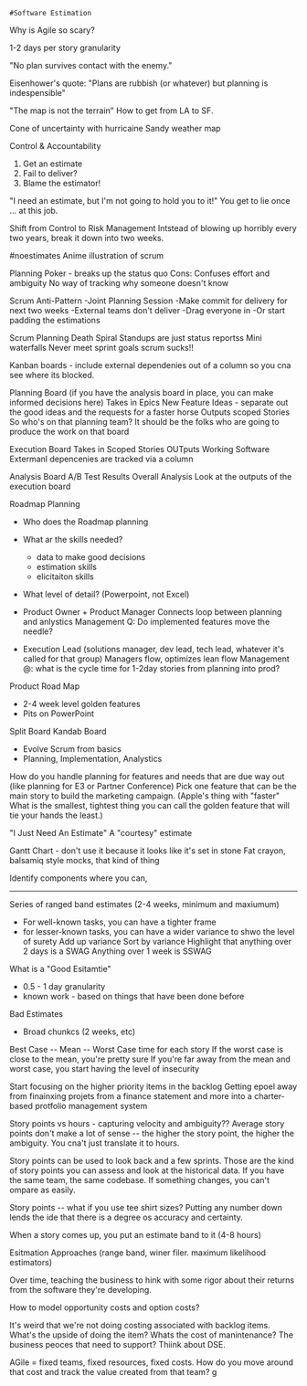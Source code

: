 	#Software Estimation

Why is Agile so scary?

1-2 days per story granularity

"No plan survives contact with the enemy."

Eisenhower's quote: "Plans are rubbish (or whatever) but planning is indespensible"

"The map is not the terrain"
How to get from LA to SF.

Cone of uncertainty with hurricaine Sandy weather map

Control & Accountability
1. Get an estimate
2. Fail to deliver?
3. Blame the estimator!

"I need an estimate, but I'm not going to hold you to it!"
You get to lie once ... at this job.

Shift from Control to Risk Management
Intstead of blowing up horribly every two years, break it down into two weeks.

#noestimates
Anime illustration of scrum

Planning Poker - breaks up the status quo
Cons: Confuses effort and ambiguity
No way of tracking why someone doesn't know


Scrum Anti-Pattern
-Joint Planning Session
-Make commit for delivery for next two weeks
-External teams don't deliver
-Drag everyone in
-Or start padding the estimations

Scrum Planning Death Spiral
Standups are just status reportss
Mini waterfalls
Never meet sprint goals
scrum sucks!!

Kanban boards - include external dependenies out of a column so you cna see where its blocked.

Planning Board (if you have the analysis board in place, you can make informed decisions here)
Takes in Epics
New Feature Ideas - separate out the good ideas and the requests for a faster horse
Outputs scoped Stories 
So who's on that planning team? It should be the folks who are going to produce the work on that board

Execution Board
Takes in Scoped Stories
OUTputs Working Software
Extermanl depencenies are tracked via a column

Analysis Board
A/B Test Results
Overall Analysis
Look at the outputs of the execution board

Roadmap Planning
- Who does the Roadmap planning
- What ar the skills needed?
  - data to make good decisions
  - estimation skills
  - elicitaiton skills
- What level of detail? (Powerpoint, not Excel)

- Product Owner + Product Manager
Connects loop between planning and anlystics
Management Q: Do implemented features move the needle?

- Execution Lead (solutions manager, dev lead, tech lead, whatever it's called for that group)
 Managers flow, optimizes lean flow
Management @: what is the cycle time for 1-2day stories from planning into prod?


Product Road Map
- 2-4 week level golden features
- Pits on PowerPoint

Split Board Kandab Board
- Evolve Scrum from basics
- Planning, Implementation, Analystics

How do you handle planning for features and needs that are due way out (like planning for E3 or Partner Conference)
Pick one feature that can be the main story to build the marketing campaign.
(Apple's thing with "faster" What is the smallest, tightest thing you can call the golden feature that will tie your hands the least.)

"I Just Need An Estimate"
A "courtesy" estimate

Gantt Chart - don't use it because it looks like it's set in stone
Fat crayon, balsamiq style mocks, that kind of thing

Identify components where you can, 

--------
Series of ranged band estimates (2-4 weeks, minimum and maxiumum)
  - For well-known tasks, you can have a tighter frame
  - for lesser-known tasks, you can have a wider variance to shwo the level of surety
Add up variance
Sort by variance
Highlight that anything over 2 days is a SWAG
Anything over 1 week is SSWAG

What is a "Good Esitamtie"
- 0.5 - 1 day granularity
- known work - based on things that have been done before

Bad Estimates
- Broad chunkcs (2 weeks, etc)


Best Case  -- Mean -- Worst Case
time for each story
If the worst case is close to the mean, you're pretty sure
If you're far away from the mean and worst case, you start having the level of insecurity

Start focusing on the higher priority items in the backlog
Getting epoel away from finainxing projets from a finance statement and more into a charter-based protfolio management system

Story points vs hours - capturing velocity and ambiguity??
Average story points don't make a lot of sense -- the higher the story point, the higher the ambiguity. You cna't just translate it to hours.

Story points can be used to look back and a few sprints. Those are the kind of story points you can assess and look at the historical data.
If you have the same team, the same codebase. If something changes, you can't ompare as easily.

Story points -- what if you use tee shirt sizes? 
Putting any number down lends the ide that there is a degree os accuracy and certainty.

When a story comes up, you put an estimate band to it (4-8 hours)

Esitmation Approaches (range band, winer filer. maximum likelihood estimators)

Over time, teaching the business to hink with some rigor about their returns from the software they're developing.


How to model opportunity costs and option costs?

It's weird that we're not doing costing associated with backlog items. What's the upside of doing the item? Whats the cost of manintenance? The business peoces that need to support?
Thiink about DSE.

AGile = fixed teams, fixed resources, fixed costs. How do you move around that cost and track the value created from that team?
g

